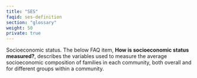```yaml
---
title: "SES"
faqid: ses-definition
section: "glossary"
weight: 50
private: true
---
```

Socioeconomic status. The below FAQ item, <strong>How is socioeconomic status measured?</strong>, describes the variables used to measure the average socioeconomic composition of families in each community, both overall and for different groups within a community.
